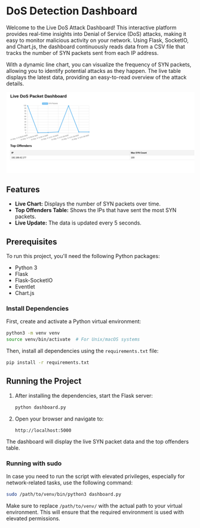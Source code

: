 
# DoS Detection Dashboard

Welcome to the Live DoS Attack Dashboard! This interactive platform provides real-time insights into Denial of Service (DoS) attacks, making it easy to monitor malicious activity on your network. Using Flask, SocketIO, and Chart.js, the dashboard continuously reads data from a CSV file that tracks the number of SYN packets sent from each IP address.

With a dynamic line chart, you can visualize the frequency of SYN packets, allowing you to identify potential attacks as they happen. The live table displays the latest data, providing an easy-to-read overview of the attack details.

![dash](dash.png)

## Features
- **Live Chart:** Displays the number of SYN packets over time.
- **Top Offenders Table:** Shows the IPs that have sent the most SYN packets.
- **Live Update:** The data is updated every 5 seconds.

## Prerequisites
To run this project, you'll need the following Python packages:
- Python 3
- Flask
- Flask-SocketIO
- Eventlet
- Chart.js

### Install Dependencies
First, create and activate a Python virtual environment:
```bash
python3 -m venv venv
source venv/bin/activate  # For Unix/macOS systems
````

Then, install all dependencies using the `requirements.txt` file:

```bash
pip install -r requirements.txt
```

## Running the Project

1. After installing the dependencies, start the Flask server:

   ```bash
   python dashboard.py
   ```
2. Open your browser and navigate to:

   ```
   http://localhost:5000
   ```

The dashboard will display the live SYN packet data and the top offenders table.

### Running with sudo

In case you need to run the script with elevated privileges, especially for network-related tasks, use the following command:

```bash
sudo /path/to/venv/bin/python3 dashboard.py
```

Make sure to replace `/path/to/venv/` with the actual path to your virtual environment. This will ensure that the required environment is used with elevated permissions.





